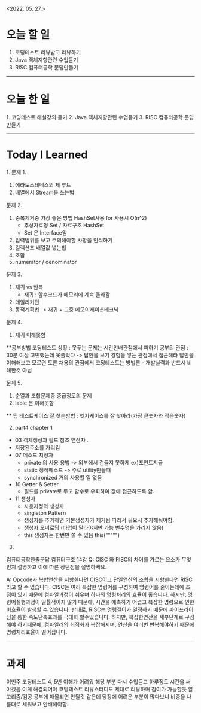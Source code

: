 <2022. 05. 27.>

<h1> 오늘 할 일 </h1>

1. 코딩테스트 리뷰받고 리뷰하기 
2. Java 객체지향관련 수업듣기
3. RISC 컴퓨터공학 문답만들기

-------

<h1> 오늘 한 일</h1>
1. 코딩테스트 해설강의 듣기
2. Java 객체지향관련 수업듣기
3. RISC 컴퓨터공학 문답만들기

-------
<h1> Today I Learned</h1>
1.
문제 1.

 1) 에라토스테네스의 체 루트
 2) 배열에서 Stream을 쓰는법

문제 2. 

 1) 중복제거중 가장 좋은 방법 HashSet사용
   for 사용시 O(n^2)
    * 추상자료형 Set / 자료구조 HashSet
    * Set 은 Interface임
 2) 입력범위를 보고 주의해야할 사항을 인식하기
 3) 컬렉션즈 배열값 넣는법
 4) 조합 
 5) numerator / denominator
 
문제 3.

1) 재귀 vs 반복
   * 재귀 : 함수코드가 메모리에 계속 올라감
2) 테일리커전
3) 동적계획법 -> 재귀 + 그중 메모이제이션테크닉


문제 4.

1) 재귀
이해못함

**공부방법
코딩테스트 상황 : 못푸는 문제는 시간안배관점에서 피하기
공부의 관점 : 30분 이상 고민했는데 못풀었다 -> 답안을 보기
경험을 쌓는 관점에서 접근해라 답안을 이해해보고 모르면 토론
채용의 관점에서 코딩테스트는 방법론 - 개발실력과 반드시 비례한것 아님

문제 5.

1) 순열과 조합문제중 중급정도의 문제
2) lable 문 
이해못함

** 팁
테스트케이스 잘 찾는방법 : 엣지케이스를 잘 찾아라(가장 큰숫자와 작은숫자)

2. part4 chapter 1
 - 03 객체생성과 필드 참조 연산자 .
 - 저장된주소를 가리킴
 - 07 메소드 지정자
    * private 의 사용 용법 -> 외부에서 건들지 못하게 ex)포인트지급
    * static 정적메소드 -> 주로 utility만들때 
    * synchronized 거의 사용할 일 없음
 - 10 Getter & Setter
    * 필드를 private로 두고 함수로 우회하여 값에 접근하도록 함.
 - 11 생성자
    * 사용자정의 생성자
    * singleton Pattern
    * 생성자를 추가하면 기본생성자가 제거됨 따라서 필요시 추가해줘야함.
    * 생성자 오버로딩 (타입이 달라야지만 가능 변수명을 가리지 않음)
    * this 생성자는 한번만 쓸 수 있음 this(""""")
  
3.
컴퓨터공학한줄문답
컴퓨터구조 14강
Q: CISC 와 RISC의 차이를 가르는 요소가 무엇인지 설명하고 이에 따른 장단점을 설명하세요.

A: Opcode가 복합연산을 지향한다면 CISC이고 단일연산의 조합을 지향한다면 RISC라고 할 수 있습니다. 
CISC는 여러 복잡한 명령어를 구성하여 명령어를 줄이는데에 초점이 있기 때문에 컴파일과정이 쉬우며 하나의 명령처리의 효율이 좋습니다. 하지만, 명령어실행과정이 일률적이지 않기 때문에, 시간을 예측하기 어렵고 복잡한 명령으로 인한 비효율이 발생할 수 있습니다.
반대로, RISC는 명령길이가 일정하기 때문에 파이프라이닝을 통한 속도단축효과를 극대화 할수있습니다. 하지만, 복잡한연산을 세부단계로 구성해야 하기때문에, 컴파일러의 최적화가 복잡해지며, 연산을 여러번 반복해야하기 때문에 명령처리효율이 떨어집니다.


-------
<h1> 과제 </h1>

이번주 코딩테스트 4, 5번 이해가 어려워 해당 부분 다시 수업듣고 하루정도 시간을 써야겠음
이게 해결되어야 코딩테스트 리뷰스터디도 제대로 리뷰하며 참여가 가능할듯 
알고리즘/컴공 공부에 매몰되면 안될것 같은데 당장에 어려운 부분이 많다보니 비중을 나름대로 세워보고 안배해야함.